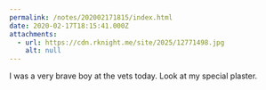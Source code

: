 ```yaml
---
permalink: /notes/202002171815/index.html
date: 2020-02-17T18:15:41.000Z
attachments:
  - url: https://cdn.rknight.me/site/2025/12771498.jpg
    alt: null
---
```


I was a very brave boy at the vets today. Look at my special plaster.
